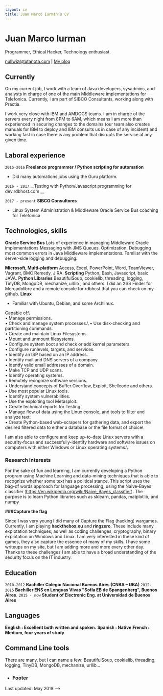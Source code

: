 ```yaml
---
layout: cv
title: Juan Marco Iurman's CV
---
```

# Juan Marco Iurman
Programmer, Ethical Hacker, Technology enthusiast.

<div id="webaddress">
<a href="nullwiz@tutanota.com">nullwiz@tutanota.com</a>
| <a href="http://nullsec.wordpress.com">My blog</a>
</div>


## Currently

On my current job, I work with a team of Java developers, sysadmins, and analysts in charge of one of the main Middleware implementations for Telefonica. Currently, I am part of SIBCO Consultants, working along with Practia. 

I work very close with IBM and AMDOCS teams. 
I am in charge of the servers every night from 8PM to 6AM, which means I am more than experienced in securing changes to the domains (our team also creates manuals for IBM to deploy and IBM consults us in case of any incident) and working fast in case there is any problem that disrupts the service at any given time. 



## Laboral experience

`2015-2016`
__Freelance programmer / Python scripting for automation__
- Did many automations jobs using the Guru platform.
 
`2016 - 2017`
__Testing with Python/Javascript programming for dev.rdbhost.com __

`2017 - present`
__SIBCO Consultores__

- Linux System Administration & Middleware Oracle Service Bus coaching for Telefonica


## Technologies, skills
__Oracle Service Bus__ 
Lots of experience in managing Middleware Oracle implementations 
Messaging with JMS Queues. Optimization. Debugging most common errors in Java Middleware implementations. 
Familiar with the server-side logging and debugging.

__Microsoft, Multi-platform__
Access, Excel, PowerPoint, Word, TeamViewer, Vagrant, BMC Remedy, JIRA.
__Scripting__
Python, Bash, Javascript, basic JAVA.
__Python Libraries__
BeautifulSoup, cookielib, threading, logging, TinyDB, MongoDB, mechanize, urllib , and others.
I did an XSS Finder for Mercadolibre and a remote console for rdbhost that you can check on my github.
__Linux__
- Familiar with Ubuntu, Debian, and some Archlinux.

Capable of:\		
•	Manage permissions.\
•	Check and manage system processes.\ 
•	Use disk-checking and partitioning commands.\
•	Create and maintain Linux Filesystems.\
•	Mount and unmount filesystems.\
•	Configure system boot and check or add kernel parameters.\
•	Configure runlevels, targets, and services.\
•	Identify an ISP based on an IP address.\
•	Identify mail and DNS servers of a company.\
•	Identfy valid email addresses of a domain.\
•	Make TCP and UDP scans.\
•	Identify operating systems.\
•	Remotely recognize software versions.\
•	Understand concepts of Buffer Overflow, Exploit, Shellcode and others.\
•	Use most popular Linux tools.\
•	Identify system vulnerabilities.\
•	Use the exploiting tool Metasploit.\
•	Create technical reports for Testing.\
•	Manage flow of data using the Linux  console, and tools to filter and analyze text.\
•	Create Python-based web-scrapers for gathering data, and export the desired filtered data to either a database or the file format of choice\ 

I am also able to configure and keep up-to-date Linux servers with a security-focus and successfully-identify hardware and software issues on computers with either Windows or Linux operating systems.\ 



### Research interests
For the sake of fun and learning, I am currently developing a Python program using Machine Learning and data-mining techniques that is able to recognize whether some text has a political stance.
This script uses the bag-of words approach for language processing, using the Naive-Bayes classifier (https://en.wikipedia.org/wiki/Naive_Bayes_classifier). 
The purpose is to learn Python libraries such as sklearn, pandas, matplotlib, and numpy


__###Capture the flag__

Since I was very young I did many of Capture the Flag (hacking) wargames. Currently, I am playing __hackthebox.eu__ and __ringzero__. These include many explotation techniques; as well as coding challenges, cryptography, binary explotation on Windows and Linux. I am very interested in these kind of games, they also capture the essence of many of my skills. I have some writeups on my site, but I am adding more and more every other day. Thanks to these challenges I am able to have a broad understanding of the security focus on the IT industry. 





## Education

`2010-2012`
__Bachiller Colegio Nacional Buenos Aires (CNBA – UBA)__
`2012-2015`
__Bachiller ENS en Lenguas Vivas "Sofía EB de Spangenberg", Buenos Aires.__
`2015 - now`
__Student of Electronic Eng.  at  Universidad de Buenos Aires__



## Languages
__English : Excellent both written and spoken.__
__Spanish : Native__
__French  : Medium, four years of study__

## Command Line tools
There are many, but I can name a few: 
BeautifulSoup, cookielib, threading, logging, TinyDB, MongoDB, mechanize, urllib...


- ### Footer

Last updated: May 2018 -->


